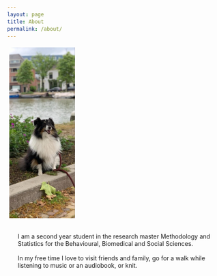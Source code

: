 ```yaml
---
layout: page
title: About
permalink: /about/
---
```


<style type="text/css">
 * {
    padding:0;
    margin:0;
}
.iconDetails {
    margin:0;
    float:left;
    vertical-align: middle;
    height:400px;
}
.container {
    width:100%;
    height:auto;
    padding:1%;
}
.text {
    float:left;
    margin:20px;
}

</style>

<div class='container'>
    <img src="img_dog.jpg" alt="My adorable dog!" class='iconDetails' />
    <div class="text">
        <p>
            I am a second year student in the research master Methodology and Statistics for the Behavioural, Biomedical and Social         Sciences. 
            <br>
            <br>
            In my free time I love to visit friends and family, go for a walk while listening to music or an audiobook, or knit. 
        </p>
    </div>
</div>
